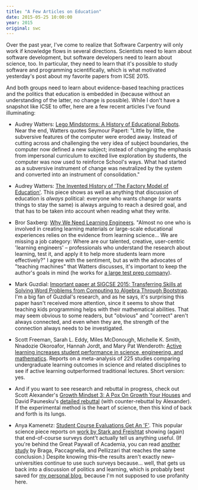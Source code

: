 ```yaml
---
title: "A Few Articles on Education"
date: 2015-05-25 10:00:00
year: 2015
original: swc
---
```

<p>
  Over the past year,
  I've come to realize that Software Carpentry will only work
  if knowledge flows in several directions.
  Scientists need to learn about software development,
  but software developers need to learn about science, too.
  In particular,
  they need to learn that it's possible to study software and programming scientifically,
  which is what motivated yesterday's post about
  my favorite papers from ICSE 2015.
</p>
<p>
  And both groups need to learn about evidence-based teaching practices
  and the politics that education is embedded in
  (because without an understanding of the latter,
  no change is possible).
  While I don't have a snapshot like ICSE to offer,
  here are a few recent articles I've found illuminating:
</p>
<ul>
  <li>
    <p>
      Audrey Watters:
      <a href="http://hackeducation.com/2015/04/10/mindstorms/">Lego Mindstorms: A History of Educational Robots</a>.
      Near the end,
      Watters quotes Seymour Papert:
      "Little by little, the subversive features of the computer were eroded away.
      Instead of cutting across and challenging the very idea of subject boundaries,
      the computer now defined a new subject;
      instead of changing the emphasis from impersonal curriculum to excited live exploration by students,
      the computer was now used to reinforce School's ways.
      What had started as a subversive instrument of change was neutralized by the system
      and converted into an instrument of consolidation."
    </p>
  </li>
  <li>
    <p>
      Audrey Watters:
      <a href="http://hackeducation.com/2015/04/25/factory-model/">The Invented History of 'The Factory Model of Education'</a>.
      This piece shows as well as anything that
      discussion of education is <em>always</em> political:
      everyone who wants change (or wants things to stay the same)
      is always arguing to reach a desired goal,
      and that has to be taken into account when reading what they write.
    </p>
  </li>
  <li>
    <p>
      Bror Saxberg: <a href="http://chronicle.com/article/Why-We-Need-Learning-Engineers/229391/">Why We Need Learning Engineers</a>.
      "Almost no one who is involved in creating learning materials or large-scale educational experiences
      relies on the evidence from learning science...
      We are missing a job category: Where are our talented, creative, user-centric 'learning engineers' &ndash;
      professionals who understand the research about learning,
      test it,
      and apply it to help more students learn more effectively?"
      I agree with the sentiment,
      but as with the advocates of "teaching machines" that Watters discusses,
      it's important to keep the author's goals in mind
      (he works for <a href="https://en.wikipedia.org/wiki/Kaplan,_Inc.">a large test prep company</a>).
    </p>
  </li>
  <li>
    <p>
      Mark Guzdial: <a href="https://computinged.wordpress.com/2015/05/11/important-paper-at-sigcse-2015-transferring-skills-at-solving-word-problems-from-computing-to-algebra-through-bootstrap/">Important paper at SIGCSE 2015: Transferring Skills at Solving Word Problems from Computing to Algebra Through Bootstrap</a>.
      I'm a big fan of Guzdial's research,
      and as he says,
      it's surprising this paper hasn't received more attention,
      since it seems to show that teaching kids programming helps with their mathematical abilities.
      That may seem obvious to some readers,
      but "obvious" and "correct" aren't always connected,
      and even when they are,
      the strength of the connection always needs to be investigated.
    </p>
  </li>
  <li>
    <p>
      Scott Freeman, Sarah L. Eddy, Miles McDonough, Michelle K. Smith, Nnadozie Okoroafor, Hannah Jordt, and Mary Pat Wenderoth: <a href="http://www.pnas.org/content/111/23/8410.full.pdf">Active learning increases student performance in science, engineering, and mathematics</a>.
      Reports on a meta-analysis of 225 studies comparing undergraduate learning outcomes in science and related disciplines
      to see if active learning outperformed traditional lectures.
      Short version: yes.
    </p>
  </li>
  <li>
    <p>
      And if you want to see research and rebuttal in progress,
      check out Scott Alexander's <a href="http://slatestarcodex.com/2015/04/22/growth-mindset-3-a-pox-on-growth-your-houses/">Growth Mindset 3: A Pox On Growth Your Houses</a>
      and David Paunesku's <a href="http://slatestarcodex.com/2015/05/07/growth-mindset-4-growth-of-office/">detailed rebuttal</a>
      (with counter-rebuttal by Alexander).
      If the experimental method is the heart of science,
      then this kind of back and forth is its lungs.
    </p>
  </li>
  <li>
    <p>
      Anya Kamenetz: <a href="http://www.npr.org/sections/ed/2014/09/26/345515451/student-course-evaluations-get-an-f">Student Course Evaluations Get An 'F'</a>.
      This popular science piece reports on
      <a href="http://www.stat.berkeley.edu/~stark/Preprints/evaluations14.pdf">work by Stark and Freishtat</a>
      showing (again) that end-of-course surveys dont't actually tell us anything useful.
      (If you're behind the Great Paywall of Academia,
      you can read <a href="http://www.sciencedirect.com/science/article/pii/S0272775714000417">another study</a>
      by Braga, Paccagnella, and Pellizzari that reaches the same conclusion.)
      Despite knowing this–the results aren't exactly new–universities
      continue to use such surveys because...
      well, that gets us back into a discussion of politics and learning,
      which is probably best saved for <a href="http://third-bit.com/">my personal blog</a>,
      because I'm not supposed to use profanity here.
    </p>
  </li>
</ul>

